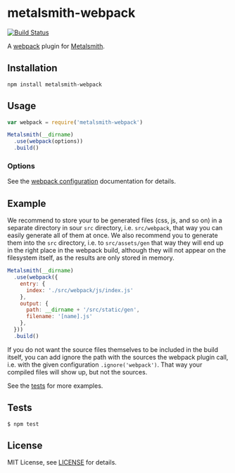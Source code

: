 # metalsmith-webpack

[![Build Status](https://travis-ci.org/christophercliff/metalsmith-webpack.png?branch=master)](https://travis-ci.org/christophercliff/metalsmith-webpack)

A [webpack][webpack] plugin for [Metalsmith][metalsmith].

## Installation

```
npm install metalsmith-webpack
```

## Usage

```js
var webpack = require('metalsmith-webpack')

Metalsmith(__dirname)
  .use(webpack(options))
  .build()
```

### Options

See the [webpack configuration][webpack configuration] documentation for details.

## Example

We recommend to store your to be generated files (css, js, and so on) in a separate directory in sour `src` directory, i.e. `src/webpack`, that way you can easily generate all of them at once. We also recommend you to generate them into the `src` directory, i.e. to `src/assets/gen` that way they will end up in the right place in the webpack build, although they will not appear on the filesystem itself, as the results are only stored in memory.

```js
Metalsmith(__dirname)
  .use(webpack({
    entry: {
      index: './src/webpack/js/index.js'
    },
    output: {
      path: __dirname + '/src/static/gen',
      filename: '[name].js'
    },
  }))
  .build()
```

If you do not want the source files themselves to be included in the build itself, you can add ignore the path with the sources the webpack plugin call, i.e. with the given configuration `.ignore('webpack')`. That way your compiled files will show up, but not the sources.

See the [tests][tests] for more examples.

## Tests

```
$ npm test
```

## License

MIT License, see [LICENSE](https://github.com/christophercliff/metalsmith-webpack/blob/master/LICENSE.md) for details.

[metalsmith]: http://www.metalsmith.io/
[tests]: https://github.com/christophercliff/metalsmith-webpack/blob/master/test/index.js
[webpack]: http://webpack.github.io/
[webpack configuration]: http://webpack.github.io/docs/configuration.html

